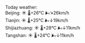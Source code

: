 Today weather:  
Beijing: ☀️   🌡️+26°C 🌬️↘26km/h  
Tianjin: ☀️   🌡️+25°C 🌬️↓19km/h  
Shijiazhuang: ☀️   🌡️+28°C 🌬️↓11km/h  
Tangshan: ☀️   🌡️+24°C 🌬️↓11km/h  
